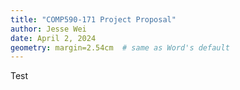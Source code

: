 ```yaml
---
title: "COMP590-171 Project Proposal"
author: Jesse Wei
date: April 2, 2024
geometry: margin=2.54cm  # same as Word's default
---
```


Test
